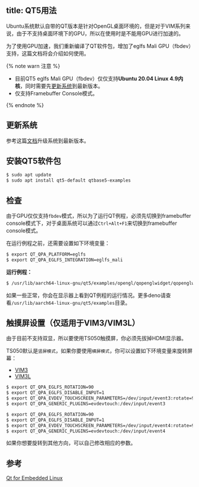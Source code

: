 title: QT5用法
---

Ubuntu系统默认自带的QT版本是针对OpenGL桌面环境的，但是对于VIM系列来说，由于不支持桌面环境下的GPU，所以在使用时是不能用GPU进行加速的。

为了使用GPU加速，我们重新编译了QT软件包，增加了eglfs Mali GPU（fbdev）支持，这篇文档将会介绍如何使用。

{% note warn 注意 %}

* 目前QT5 eglfs Mali GPU（fbdev）仅仅支持**Ubuntu 20.04 Linux 4.9内核**，同时需要先[更新系统](/android/zh-cn/vim1/HowToUpgradeTheSystem.html)到最新版本。
* 仅支持Framebuffer Console模式。

{% endnote %}

## 更新系统

参考这篇[文档](/android/zh-cn/vim1/HowToUpgradeTheSystem.html)升级系统到最新版本。

## 安装QT5软件包

```bash
$ sudo apt update
$ sudo apt install qt5-default qtbase5-examples
```

## 检查

由于GPU仅仅支持`fbdev`模式，所以为了运行QT例程，必须先切换到framebuffer console模式下，对于桌面系统可以通过`Ctrl+Alt+F1`来切换到framebuffer console模式。

在运行例程之前，还需要设置如下环境变量：

```bash
$ export QT_QPA_PLATFORM=eglfs
$ export QT_QPA_EGLFS_INTEGRATION=eglfs_mali
```

**运行例程：**

```bash
$ /usr/lib/aarch64-linux-gnu/qt5/examples/opengl/qopenglwidget/qopenglwidget
```

如果一些正常，你会在显示器上看到QT例程的运行情况。更多deno请查看`/usr/lib/aarch64-linux-gnu/qt5/examples`目录。

## 触摸屏设置（仅适用于VIM3/VIM3L）

由于目前不支持双显，所以要使用TS050触摸屏，你必须先拔掉HDMI显示器。

TS050默认是`竖屏模式`，如果你要使用`横屏模式`，你可以设置如下环境变量来旋转屏幕：

<ul class="nav nav-tabs" id="myTab" role="tablist">
  <li class="nav-item" role="presentation">
    <a class="nav-link active" id="vim3-tab" data-toggle="tab" href="#vim3" role="tab" aria-controls="vim3" aria-selected="true">VIM3</a>
  </li>
  <li class="nav-item" role="presentation">
    <a class="nav-link" id="vim3l-tab" data-toggle="tab" href="#vim3l" role="tab" aria-controls="vim3l" aria-selected="false">VIM3L</a>
  </li>
</ul>
<div class="tab-content" id="myTabContent">
<div class="tab-pane fade show active" id="vim3" role="tabpanel" aria-labelledby="vim3-tab">

```bash
$ export QT_QPA_EGLFS_ROTATION=90
$ export QT_QPA_EGLFS_DISABLE_INPUT=1
$ export QT_QPA_EVDEV_TOUCHSCREEN_PARAMETERS=/dev/input/event3:rotate=90
$ export QT_QPA_GENERIC_PLUGINS=evdevtouch:/dev/input/event3
```

</div>
<div class="tab-pane fade show" id="vim3l" role="tabpanel" aria-labelledby="vim3l-tab">

```bash
$ export QT_QPA_EGLFS_ROTATION=90
$ export QT_QPA_EGLFS_DISABLE_INPUT=1
$ export QT_QPA_EVDEV_TOUCHSCREEN_PARAMETERS=/dev/input/event4:rotate=90
$ export QT_QPA_GENERIC_PLUGINS=evdevtouch:/dev/input/event4
```

</div>
</div>

如果你想要旋转到其他方向，可以自己修改相应的参数。

## 参考
[Qt for Embedded Linux](https://doc.qt.io/qt-5/embedded-linux.html)

